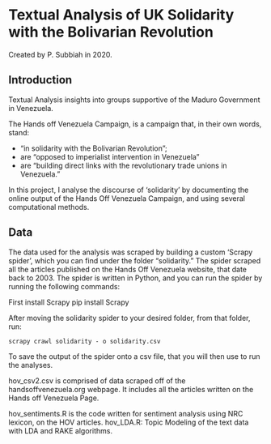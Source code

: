 # Textual Analysis of UK Solidarity with the Bolivarian Revolution

Created by P. Subbiah in 2020.

## Introduction
Textual Analysis insights into groups supportive of the Maduro Government in Venezuela.

The Hands off Venezuela Campaign, is a campaign that, in their own words, stand: 
- “in solidarity with the Bolivarian Revolution”; 
- are “opposed to imperialist intervention in Venezuela”
- are “building direct links with the revolutionary trade unions in Venezuela.”

In this project, I analyse the discourse of ‘solidarity’ by documenting the online output of the Hands Off Venezuela Campaign, and using several computational methods.

## Data

The data used for the analysis was scraped by building a custom ‘Scrapy spider’, which you can find under the folder “solidarity.” The spider scraped all the articles published on the Hands Off Venezuela website, that date back to 2003. The spider is written in Python, and you can run the spider by running the following commands:

First install Scrapy
	pip install Scrapy 

After moving the solidarity spider to your desired folder, from that folder, run: 

	scrapy crawl solidarity - o solidarity.csv 

To save the output of the spider onto a csv file, that you will then use to run the analyses.



hov\_csv2.csv is comprised of data scraped off of the handsoffvenezuela.org webpage. It includes all the articles written on the Hands off Venezuela Page.

hov\_sentiments.R is the code written for sentiment analysis using NRC lexicon, on the HOV articles. 
hov\_LDA.R: Topic Modeling of the text data with LDA and RAKE algorithms. 

